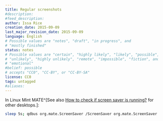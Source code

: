 ```yaml
---
title: Regular screenshots
#description: 
#feed_description: 
author: Issa Rice
creation_date: 2015-09-09
last_major_revision_date: 2015-09-09
language: English
# Possible values are "notes", "draft", "in progress", and
# "mostly finished"
status: notes
# Possible values are "certain", "highly likely", "likely", "possible",
# "unlikely", "highly unlikely", "remote", "impossible", "fiction", and
# "emotional"
#belief: possible
# accepts "CC0", "CC-BY", or "CC-BY-SA"
license: CC0
tags: untagged
#aliases: 
---
```


In Linux Mint MATE^[See also [How to check if screen saver is running?](https://stackoverflow.com/questions/4327187/how-to-check-if-screen-saver-is-running) for other desktops.]:

```bash
sleep 5s; qdbus org.mate.ScreenSaver /ScreenSaver org.mate.ScreenSaver.GetActive
```
